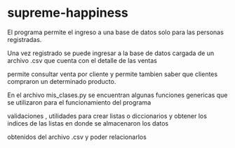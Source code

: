 # supreme-happiness


El programa permite el ingreso a una base de datos solo para las personas registradas.

Una vez registrado se puede ingresar a la base de datos cargada de un archivo .csv que cuenta con el detalle de las ventas

permite consultar venta por cliente y permite tambien saber que clientes compraron un determinado producto.


En el archivo mis_clases.py se encuentran algunas funciones genericas que se utilizaron para el funcionamiento del programa

validaciones , utilidades para crear listas o diccionarios y obtener los indices de las listas en donde se almacenaron los datos

obtenidos del archivo .csv y poder relacionarlos 
